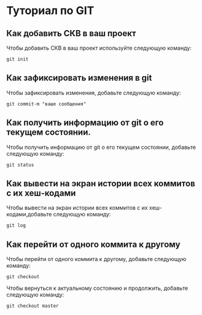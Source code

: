 # Туториал по GIT 

## Как добавить СКВ в ваш проект

Чтобы добавить СКВ в ваш проект используйте следующую команду:

~~~
git init  
~~~

## Как зафиксировать изменения в git

Чтобы зафиксировать изменения, добавьте следующую команду:
~~~
git commit-m "ваше сообщения"
~~~

## Как получить информацию от  git о его текущем состоянии.

Чтобы получить информацию от  git о его текущем состоянии, добавьте следующую команду:
~~~ 
git status
~~~

## Как вывести на экран истории всех коммитов с их хеш-кодами

Чтобы вывести на экран истории всех коммитов с их хеш-кодами,добавьте следующую команду:

~~~
git log
~~~


## Как перейти от одного коммита к другому

Чтобы перейти от одного коммита к другому, добавьте следующую команду:

~~~
git checkout
~~~
 Чтобы вернуться к актуальному состоянию и продолжить, добавьте следующую команду:
 ~~~
 git checkout master
 ~~~
 